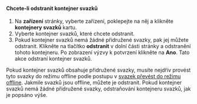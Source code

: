 <!--author=SharS last changed: 9/16/15-->

#### <a name="to-delete-a-volume-container"></a>Chcete-li odstranit kontejner svazků
1. Na **zařízení** stránky, vyberte zařízení, poklepejte na něj a klikněte **kontejnery svazků** kartu.
2. Vyberte kontejner svazků, které chcete odstranit.
3. Pokud kontejner svazků nemá žádné přidružené svazky, pak jej můžete odstranit. Klikněte na tlačítko **odstranit** v dolní části stránky a odstranění tohoto kontejneru. Po zobrazení výzvy k potvrzení klikněte na **Ano**. Tato akce odstraní kontejner svazků.

Pokud kontejner svazků obsahuje přidružené svazky, musíte nejdřív provést tyto svazky do režimu offline podle postupu v [svazek převést do režimu offline](../articles/storsimple/storsimple-manage-volumes.md#take-a-volume-offline). Jakmile svazků jsou offline, můžete je odstranit. Pokud kontejner svazků nemá žádné přidružené svazky, odstraňování kontejneru svazků, jak je popsáno výše.

